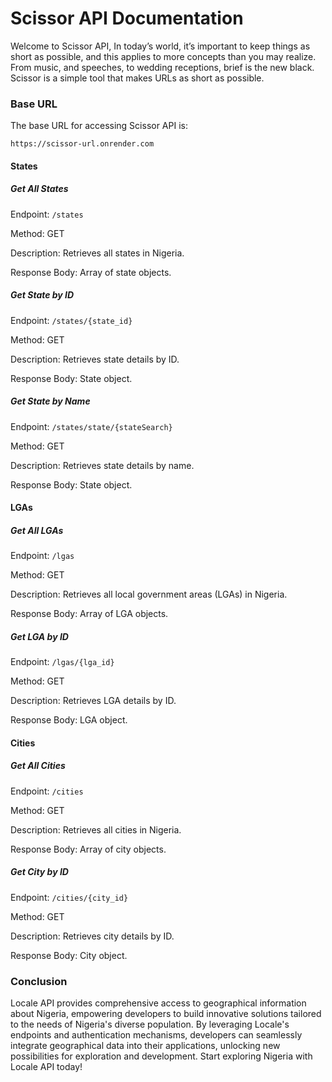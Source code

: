 # Scissor API Documentation

Welcome to Scissor API, In today’s world, it’s important to keep things as short as possible, and this applies to more concepts than you may realize. From music, and speeches, to wedding receptions, brief is the new black. Scissor is a simple tool that makes URLs as short as possible.

### Base URL

The base URL for accessing Scissor API is:

`https://scissor-url.onrender.com`



#### States

##### Get All States

Endpoint: `/states`

Method: GET

Description: Retrieves all states in Nigeria.

Response Body: Array of state objects.

##### Get State by ID

Endpoint: `/states/{state_id}`

Method: GET

Description: Retrieves state details by ID.

Response Body: State object.

##### Get State by Name

Endpoint: `/states/state/{stateSearch}`

Method: GET

Description: Retrieves state details by name.

Response Body: State object.

#### LGAs

##### Get All LGAs

Endpoint: `/lgas`

Method: GET

Description: Retrieves all local government areas (LGAs) in Nigeria.

Response Body: Array of LGA objects.

##### Get LGA by ID

Endpoint: `/lgas/{lga_id}`

Method: GET

Description: Retrieves LGA details by ID.

Response Body: LGA object.

#### Cities

##### Get All Cities

Endpoint: `/cities`

Method: GET

Description: Retrieves all cities in Nigeria.

Response Body: Array of city objects.

##### Get City by ID

Endpoint: `/cities/{city_id}`

Method: GET

Description: Retrieves city details by ID.

Response Body: City object.

### Conclusion

Locale API provides comprehensive access to geographical information about Nigeria, empowering developers to build innovative solutions tailored to the needs of Nigeria's diverse population. By leveraging Locale's endpoints and authentication mechanisms, developers can seamlessly integrate geographical data into their applications, unlocking new possibilities for exploration and development. Start exploring Nigeria with Locale API today!